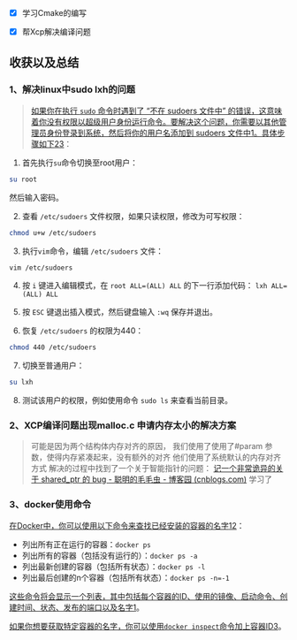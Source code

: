 - [x] 学习Cmake的编写
- [x] 帮Xcp解决编译问题



## 收获以及总结

### 1、解决linux中sudo lxh的问题
> 	[如果你在执行 `sudo` 命令时遇到了 “不在 sudoers 文件中” 的错误，这意味着你没有权限以超级用户身份运行命令。要解决这个问题，你需要以其他管理员身份登录到系统，然后将你的用户名添加到 sudoers 文件中](https://blog.csdn.net/bean_business/article/details/112248565)[1](https://blog.csdn.net/bean_business/article/details/112248565)[。具体步骤如下](about:blank#)[2](https://zhuanlan.zhihu.com/p/143388819)[3](https://blog.csdn.net/csdnzouqi/article/details/95499348)：

1. 首先执行`su`命令切换至root用户：

```bash
su root
```

然后输入密码。

2. 查看 `/etc/sudoers` 文件权限，如果只读权限，修改为可写权限：

```bash
chmod u+w /etc/sudoers
```

3. 执行`vim`命令，编辑 `/etc/sudoers` 文件：

```bash
vim /etc/sudoers
```

4. 按 `i` 键进入编辑模式，在 `root ALL=(ALL) ALL` 的下一行添加代码： `lxh ALL=(ALL) ALL`
    
5. 按 `ESC` 键退出插入模式，然后键盘输入 `:wq` 保存并退出。
    
6. 恢复 `/etc/sudoers` 的权限为440：
    

```bash
chmod 440 /etc/sudoers
```

7. 切换至普通用户：

```bash
su lxh
```

8. 测试该用户的权限，例如使用命令 `sudo ls` 来查看当前目录。


### 2、XCP编译问题出现malloc.c 申请内存太小的解决方案
> 可能是因为两个结构体内存对齐的原因，
> 		我们使用了使用了#param 参数，使得内存紧凑起来，没有额外的对齐
> 		他们使用了系统默认的内存对齐方式
> 解决的过程中找到了一个关于智能指针的问题：
> 		[记一个非常诡异的关于 shared_ptr 的 bug - 聪明的毛毛虫 - 博客园 (cnblogs.com)](https://www.cnblogs.com/ChuckieTan/p/15468979.html) 学习了


### 3、docker使用命令
[在Docker中，你可以使用以下命令来查找已经安装的容器的名字](about:blank#)[1](https://linuxize.com/post/how-to-list-docker-containers/)[2](https://stackoverflow.com/questions/16840409/how-to-list-containers-in-docker)：

- 列出所有正在运行的容器：`docker ps`
- 列出所有的容器（包括没有运行的）：`docker ps -a`
- 列出最新创建的容器（包括所有状态）：`docker ps -l`
- 列出最后创建的n个容器（包括所有状态）：`docker ps -n=-1`

[这些命令将会显示一个列表，其中包括每个容器的ID、使用的镜像、启动命令、创建时间、状态、发布的端口以及名字](https://linuxize.com/post/how-to-list-docker-containers/)[1](https://linuxize.com/post/how-to-list-docker-containers/)。

[如果你想要获取特定容器的名字，你可以使用`docker inspect`命令加上容器ID](https://stackoverflow.com/questions/31887258/get-docker-container-names)[3](https://stackoverflow.com/questions/31887258/get-docker-container-names)。




